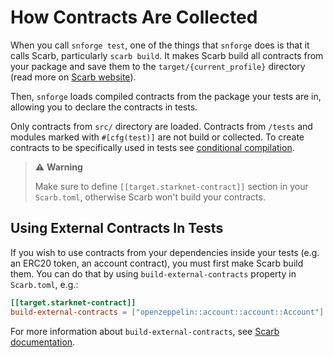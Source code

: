 # How Contracts Are Collected

When you call `snforge test`, one of the things that `snforge` does is that it calls Scarb, particularly `scarb build`.
It makes Scarb build all contracts from your package and save them to the `target/{current_profile}` directory
(read more on [Scarb website](https://docs.swmansion.com/scarb/docs/extensions/starknet/contract-target.html)).

Then, `snforge` loads compiled contracts from the package your tests are in, allowing you to declare the contracts in
tests.

Only contracts from `src/` directory are loaded. Contracts from `/tests` and modules marked with `#[cfg(test)]` are not
build or collected. To create contracts to be specifically used in tests
see [conditional compilation](../../snforge-advanced-features/conditional-compilation.md).

> ⚠️ **Warning**
>
> Make sure to define `[[target.starknet-contract]]` section in your `Scarb.toml`, otherwise Scarb won't build your
> contracts.

## Using External Contracts In Tests

If you wish to use contracts from your dependencies inside your tests (e.g. an ERC20 token, an account contract),
you must first make Scarb build them. You can do that by using `build-external-contracts` property in `Scarb.toml`,
e.g.:

```toml
[[target.starknet-contract]]
build-external-contracts = ["openzeppelin::account::account::Account"]
```

For more information about `build-external-contracts`,
see [Scarb documentation](https://docs.swmansion.com/scarb/docs/extensions/starknet/contract-target.html#compiling-external-contracts).
